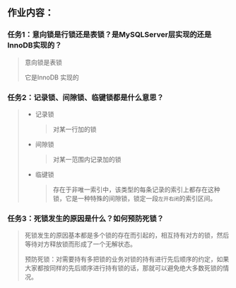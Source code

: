 ## 作业内容：

### 任务1：意向锁是行锁还是表锁？是MySQLServer层实现的还是InnoDB实现的？

> 意向锁是表锁
>
> 它是InnoDB 实现的

### 任务2：记录锁、间隙锁、临键锁都是什么意思？

> - 记录锁
>
>   > 对某一行加的锁
>
> - 间隙锁
>
>   > 对某一范围内记录加的锁
>
> - 临键锁
>
>   > 存在于非唯一索引中，该类型的每条记录的索引上都存在这种锁，它是一种特殊的间隙锁，锁定一段`左开右闭`的索引区间。

### 任务3：死锁发生的原因是什么？如何预防死锁？

> 死锁发生的原因基本都是多个锁的存在而引起的，相互持有对方的锁，然后等待对方释放锁而形成了一个无解状态。
>
> 预防死锁：对需要持有多把锁的业务对锁的持有进行先后顺序的约定，如果大家都按同样的先后顺序进行持有锁的话，那就可以避免绝大多数死锁的情况。

